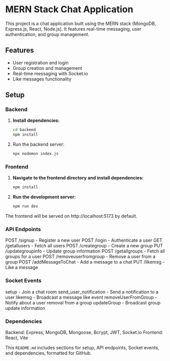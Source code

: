 # MERN Stack Chat Application

This project is a chat application built using the MERN stack (MongoDB, Express.js, React, Node.js). It features real-time messaging, user authentication, and group management.

## Features

- User registration and login
- Group creation and management
- Real-time messaging with Socket.io
- Like messages functionality

## Setup

### Backend

1. **Install dependencies:**
   ```bash
   cd backend
   npm install
2. Run the backend server:
   ```bash
   npx nodemon index.js

### Frontend

1. **Navigate to the frontend directory and install dependencies:**
   ```bash
   npm install

2.  **Run the development server:**
    ```bash
    npm run dev

The frontend will be served on http://localhost:5173 by default.

### API Endpoints
POST /signup - Register a new user
POST /login - Authenticate a user
GET /getallusers - Fetch all users
POST /creategroup - Create a new group
PUT /updategroupinfo - Update group information
POST /getallgroups - Fetch all groups for a user
POST /removeuserfromgroup - Remove a user from a group
POST /addMessageToChat - Add a message to a chat
PUT /likemsg - Like a message


### Socket Events
setup - Join a chat room
send_user_notification - Send a notification to a user
likemsg - Broadcast a message like event
removeUserFromGroup - Notify about a user removal from a group
updateGroup - Broadcast group update information

### Dependencies
Backend: Express, MongoDB, Mongoose, Bcrypt, JWT, Socket.io
Frontend: React, Vite

This `README.md` includes sections for setup, API endpoints, Socket events, and dependencies, formatted for GitHub.
